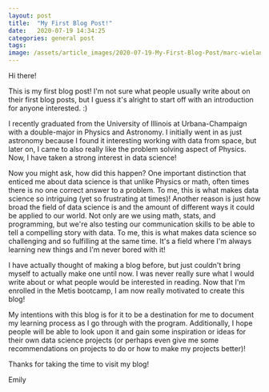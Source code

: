 ```yaml
---
layout: post
title:  "My First Blog Post!"
date:   2020-07-19 14:34:25
categories: general post
tags:
image: /assets/article_images/2020-07-19-My-First-Blog-Post/marc-wieland-zrj-TPjcRLA-unsplash.jpg
---
```


Hi there!

This is my first blog post! I'm not sure what people usually write about on their
first blog posts, but I guess it's alright to start off with an introduction for
anyone interested. :)

I recently graduated from the University of Illinois at Urbana-Champaign with a double-major
in Physics and Astronomy. I initially went in as just astronomy because I found it interesting
working with data from space, but later on, I came to also really like the problem solving aspect
of Physics. Now, I have taken a strong interest in data science!

Now you might ask, how did this happen? One important distinction that enticed me about data
science is that unlike Physics or math, often times there is no one correct answer to a problem.
To me, this is what makes data science so intriguing (yet so frustrating at times)! Another
reason is just how broad the field of data science is and the amount of different ways it could
be applied to our world. Not only are we using math, stats, and programming, but we're also testing
our communication skills to be able to tell a compelling story with data. To me, this is what makes
data science so challenging and so fulfilling at the same time. It's a field where I'm always
learning new things and I'm never bored with it!

I have actually thought of making a blog before, but just couldn't bring myself to actually
make one until now. I was never really sure what I would write about or what people
would be interested in reading. Now that I'm enrolled in the Metis bootcamp, I am now
really motivated to create this blog!

My intentions with this blog is for it to be a destination for me to document my learning process as
I go through with the program. Additionally, I hope people will be able to look upon it and
gain some inspiration or ideas for their own data science projects (or perhaps even give me some
recommendations on projects to do or how to make my projects better)!

Thanks for taking the time to visit my blog!

Emily



[jekyll]:      http://jekyllrb.com
[jekyll-gh]:   https://github.com/jekyll/jekyll
[jekyll-help]: https://github.com/jekyll/jekyll-help
